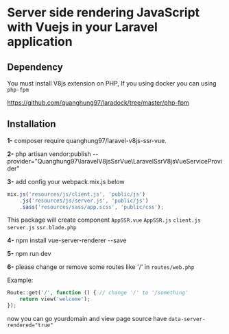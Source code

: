 # Server side rendering JavaScript with Vuejs in your Laravel application

## Dependency
You must install V8js extension on PHP, If you using docker you can using `php-fpm`

https://github.com/quanghung97/laradock/tree/master/php-fpm

## Installation

**1-** composer require quanghung97/laravel-v8js-ssr-vue.

**2-** php artisan vendor:publish --provider="Quanghung97\laravelV8jsSsrVue\LaravelSsrV8jsVueServiceProvider"

**3-** add config your webpack.mix.js below
```javascript
mix.js('resources/js/client.js', 'public/js')
    .js('resources/js/server.js', 'public/js')
    .sass('resources/sass/app.scss', 'public/css');
```
This package will create component `AppSSR.vue` `AppSSR.js` `client.js` `server.js` `ssr.blade.php`

**4-** npm install vue-server-renderer --save 

**5-** npm run dev

**6-** please change or remove some routes like '/' in `routes/web.php`

Example:
```php
Route::get('/', function () { // change '/' to '/something'
    return view('welcome');
});
```

now you can go yourdomain and view page source have `data-server-rendered="true"`
